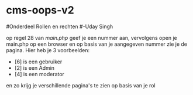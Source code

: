 # cms-oops-v2


#Onderdeel Rollen en rechten
#-Uday Singh

op regel 28 van *main.php* geef je een nummer aan, vervolgens open je main.php op een browser en op basis van je aangegeven nummer zie je de pagina.        Hier heb je 3 voorbeelden: 
- [6] is een gebruiker &nbsp;
- [2] is een Admin &nbsp;
- [4] is een moderator &nbsp;

en zo krijg je verschillende pagina's te zien op basis van je rol



